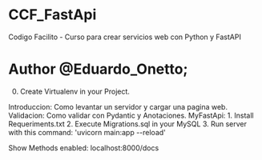# CCF_FastApi
Codigo Facilito - Curso para crear servicios web con Python y FastAPI

# Author @Eduardo_Onetto;

0. Create Virtualenv in your Project.

Introduccion: Como levantar un servidor y cargar una pagina web.
Validacion: Como validar con Pydantic y Anotaciones.
MyFastApi:
    1. Install Requeriments.txt
    2. Execute Migrations.sql in your MySQL
    3. Run server with this command: 'uvicorn main:app --reload'

Show Methods enabled: localhost:8000/docs
